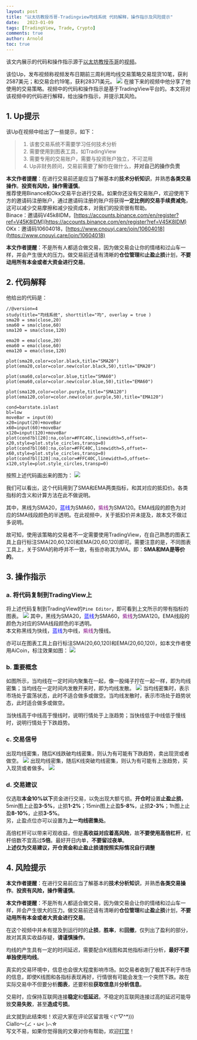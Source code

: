 ```yaml
---
layout: post
title: "以太坊教授币哥-Tradingview均线系统 代码解释，操作指示及风险提示"
date:   2023-01-09
tags: [TradingView, Trade, Crypto]
comments: true
author: Arnold
toc: true
---
```


该文内展示的代码和操作指示源于[以太坊教授币哥](https://www.youtube.com/@user-nr1zq4oh1x)的[视频](https://www.youtube.com/watch?v=FtN6beIbtp8&t=226s)。  

<!-- more -->

该位Up，发布视频称视频发布日期前三周利用均线交易策略交易现货10笔，获利2587美元；和交易合约19笔，获利28371美元。
![](../images/2023/01/09/moving_average_trade/profit.png)
在接下来的视频中他分享了他使用的交易策略。视频中的代码和操作指示是基于TradingView平台的。本文将对该视频中的代码进行解释，给出操作指示，并提示其风险。

## 1. Up提示
该Up在视频中给出了一些提示，如下：
> 1. 该套交易系统不需要学习任何技术分析
> 2. 需要使用到图表工具，如TradingView
> 3. 需要专用的交易账户，需要与投资账户独立，不可混用
> 4. Up非财务顾问，交易前需要了解你在做什么，**并对自己的操作负责**

**本文作者提醒**：在进行交易前还是应当了解基本的**技术分析知识**，并熟悉**各类交易操作**。**投资有风险，操作需谨慎**。  
推荐使用Binance和Okx交易平台进行交易。如果你还没有交易账户，欢迎使用下方的邀请码注册账户，通过邀请码注册的账户将获得**一定比例的交易手续费减免**，这可以减少交易摩擦和减少投资成本，对我们的投资很有帮助。  
Binace：邀请码V45k8IDM，[https://accounts.binance.com/en/register?ref=V45K8IDM](https://accounts.binance.com/en/register?ref=V45K8IDM)  
OKx：邀请码10604018，[https://www.cnouyi.care/join/10604018](https://www.cnouyi.care/join/10604018)  

**本文作者提醒**：不是所有人都适合做交易，因为做交易会让你的情绪和过山车一样，并会产生很大的压力。做交易前还请有清晰的**仓位管理**和**止盈止损**计划，**不要动用所有本金或者大资金进行交易**。

## 2. 代码解释
他给出的代码是：
```
//@version=4
study(title="均线系统", shorttitle="均", overlay = true )
sma20 = sma(close,20)
sma60 = sma(close,60)
sma120 = sma(close,120)

ema20 = ema(close,20)
ema60 = ema(close,60)
ema120 = ema(close,120)

plot(sma20,color=color.black,title="SMA20")
plot(ema20,color=color.new(color.black,50),title="EMA20")

plot(sma60,color=color.blue,title="SMA60")
plot(ema60,color=color.new(color.blue,50),title="EMA60")

plot(sma120,color=color.purple,title="SMA120")
plot(ema120,color=color.new(color.purple,50),title="EMA120")

cond=barstate.islast
bl=low
moveBar = input(0)
x20=input(20)+moveBar
x60=input(60)+moveBar
x120=input(120)+moveBar
plot(cond?bl[20]:na,color=#FFC40C,linewidth=5,offset=-x20,style=plot.style_circles,transp=0)
plot(cond?bl[60]:na,color=#FFC40C,linewidth=5,offset=-x60,style=plot.style_circles,transp=0)
plot(cond?bl[120]:na,color=#FFC40C,linewidth=5,offset=-x120,style=plot.style_circles,transp=0)
```
按照上述代码画出来的图为：
![](../images/2023/01/09/moving_average_trade/TradingView.png)

我们可以看出，这个代码用到了SMA和EMA两类指标，和其对应的抵扣价。各类指标的含义和计算方法在此不做说明。  

其中，黑线为SMA20，<font color=blue>蓝线</font>为SMA60，<font color=purple>紫线</font>为SMA120。EMA线段的颜色为对应的SMA线段颜色的半透明。在此视频中，关于抵扣价并未提及，故本文不做过多说明。

故可知，使用该策略的交易者不一定需要使用TradingView，在自己熟悉的图表工具上自行标注SMA(20,60,120)和EMA(20,60,120)即可。需要注意的是，不同图表工具上，关于SMA的称呼并不一致，有些亦称其为MA。即：**SMA和MA是等价的**。

## 3. 操作指示
### a. 将代码复制到TradingView上
将上述代码复制到TradingView的`Pine Editor`，即可看到上文所示的带有指标的图表。
![](../images/2023/01/09/moving_average_trade/pineEditor.png)
其中，黑线为SMA20，<font color=blue>蓝线</font>为SMA60，<font color=purple>紫线</font>为SMA120。EMA线段的颜色为对应的SMA线段颜色的半透明。  
本文称黑线为快线，<font color=blue>蓝线</font>为中线，<font color=purple>紫线</font>为慢线。

亦可以在图表工具上自行标注SMA(20,60,120)和EMA(20,60,120)，如本文作者使用AiCoin，标注效果如图：
![](../images/2023/01/09/moving_average_trade/AiCoin.png)

### b. 重要概念
如图所示，当均线在一定时间内聚集在一起，像一股绳子拧在一起一样，即为均线密集；当均线在一定时间内发散开来时，即为均线发散。
![](../images/2023/01/09/moving_average_trade/graphStat.png)
当均线密集时，表示市场处于震荡状态，此时不适合做多或做空。当均线发散时，表示市场处于趋势状态，此时适合做多或做空。

当快线高于中线高于慢线时，说明行情处于上涨趋势；当快线低于中线低于慢线时，说明行情处于下跌趋势。

### c. 交易信号
出现均线密集，随后K线跌破均线密集，则认为有可能有下跌趋势，卖出现货或者做空。
![](../images/2023/01/09/moving_average_trade/downSide.png)
出现均线密集，随后K线突破均线密集，则认为有可能有上涨趋势，买入现货或者做多。
![](../images/2023/01/09/moving_average_trade/upSide.png)

### d. 交易建议
仅选取**本金10%以下**资金进行交易，以免出现大额亏损。**开仓时**设置**止盈止损**，5min图上止盈**3-5%**，止损**1-2%**；15min图上止盈**5-8%**，止损**2-3%**；1h图上止盈**8-10%**，止损**3-5%**。  
另，止盈点位亦可以设置为**上一均线密集处**。

高倍杠杆可以带来可观收益，但是**高收益对应着高风险**，故**不要使用高倍杠杆**，杠杆倍数不宜高过**5倍**。最好开日内单，**不要留过夜单**。  
**上述仅为交易建议，开仓资金和止盈止损请按照实际情况自行调整**

## 4. 风险提示
**本文作者提醒**：在进行交易前应当了解基本的**技术分析知识**，并熟悉**各类交易操作**。**投资有风险，操作需谨慎**。  

**本文作者提醒**：不是所有人都适合做交易，因为做交易会让你的情绪和过山车一样，并会产生很大的压力。做交易前还请有清晰的**仓位管理**和**止盈止损**计划，**不要动用所有本金或者大资金进行交易**。

在这个视频中并未有提及到运行时的**止损**，**胜率**，和**回撤**，仅列出了盈利的部分，故对其真实收益存疑，**请谨慎操作**。

均线的产生具有一定的时间延迟，需要配合K线图和其他指标进行分析，**最好不要单独使用均线**。

真实的交易环境中，信息也会很大程度影响市场。如交易者收到了极其不利于市场的信息，即使K线图和各指标表现再好，行情很有可能会发生一个突然下跌。故在实际交易中不但要分析**图表**，还要积极**获取信息**并**分析信息**。

交易时，应保持互联网连接**稳定**和**低延迟**，不稳定的互联网连接过高的延迟可能导致**交易失败**，甚至**造成亏损**。

此文就到此结束啦！欢迎大家在评论区留言哦ヾ(^▽^*)))  
Ciallo～(∠・ω< )⌒☆​  
写文不易，如果你觉得我的文章对你有帮助，欢迎[打赏](https://dotponder.github.io/likes/)！